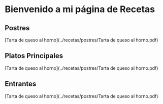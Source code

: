 # Bienvenido a mi página de Recetas

## Postres


[Tarta de queso al horno](../recetas/postres/Tarta de queso al horno.pdf)


## Platos Principales


[Tarta de queso al horno](../recetas/postres/Tarta de queso al horno.pdf)


## Entrantes


[Tarta de queso al horno](../recetas/postres/Tarta de queso al horno.pdf)


